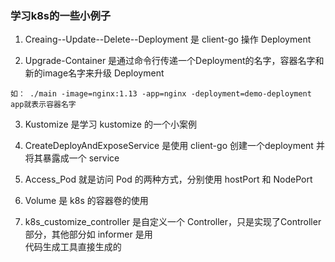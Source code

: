 ### 学习k8s的一些小例子

1. Creaing--Update--Delete--Deployment 是 client-go 操作 Deployment

2. Upgrade-Container 是通过命令行传递一个Deployment的名字，容器名字和新的image名字来升级 Deployment
```
如： ./main -image=nginx:1.13 -app=nginx -deployment=demo-deployment
app就表示容器名字
```

3. Kustomize 是学习 kustomize 的一个小案例

4. CreateDeployAndExposeService 是使用 client-go 创建一个deployment 并将其暴露成一个 service 

5. Access_Pod 就是访问 Pod 的两种方式，分别使用 hostPort 和 NodePort

6. Volume 是 k8s 的容器卷的使用

7. k8s_customize_controller 是自定义一个 Controller，只是实现了Controller部分，其他部分如 informer 是用   
代码生成工具直接生成的
